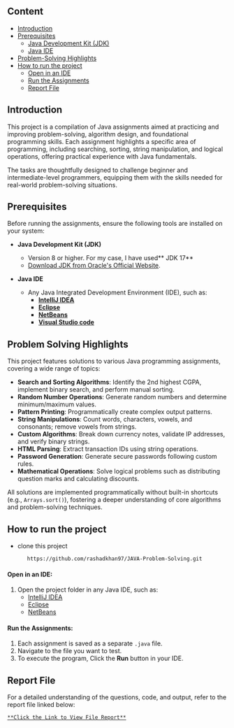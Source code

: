 ## **Content**
- [Introduction](#introduction)
- [Prerequisites](#Prerequisites)
    - [Java Development Kit (JDK)](#java-Development-Kit-(JDK))
    - [Java IDE](#Java-IDE)
- [Problem-Solving Highlights](#Problem-Solving-Highlights)
- [How to run the project](#How-to-run-the-project)
    - [Open in an IDE](#Open-in-an-IDE)
    - [Run the Assignments](#Run-the-Assignments)
  - [Report File](#Report-File)


## Introduction

This project is a compilation of Java assignments aimed at practicing and improving problem-solving, algorithm design, and foundational programming skills. Each assignment highlights a specific area of programming, including searching, sorting, string manipulation, and logical operations, offering practical experience with Java fundamentals.

The tasks are thoughtfully designed to challenge beginner and intermediate-level programmers, equipping them with the skills needed for real-world problem-solving situations.

## Prerequisites

Before running the assignments, ensure the following tools are installed on your system:

- **Java Development Kit (JDK)**  
  - Version 8 or higher. For my case, I have used** JDK 17**
  - [Download JDK from Oracle's Official Website](https://www.oracle.com/java/technologies/javase-downloads.html).  

- **Java IDE**  
  - Any Java Integrated Development Environment (IDE), such as:  
    - [**IntelliJ IDEA**](https://www.jetbrains.com/idea/)  
    - [**Eclipse**](https://www.eclipse.org/downloads/)  
    - [**NetBeans**](https://netbeans.apache.org/)
    - [**Visual Studio code**](https://code.visualstudio.com/download)

## Problem Solving Highlights 

This project features solutions to various Java programming assignments, covering a wide range of topics:  

- **Search and Sorting Algorithms**: Identify the 2nd highest CGPA, implement binary search, and perform manual sorting.  
- **Random Number Operations**: Generate random numbers and determine minimum/maximum values.  
- **Pattern Printing**: Programmatically create complex output patterns.  
- **String Manipulations**: Count words, characters, vowels, and consonants; remove vowels from strings.  
- **Custom Algorithms**: Break down currency notes, validate IP addresses, and verify binary strings.  
- **HTML Parsing**: Extract transaction IDs using string operations.  
- **Password Generation**: Generate secure passwords following custom rules.  
- **Mathematical Operations**: Solve logical problems such as distributing question marks and calculating discounts.  

All solutions are implemented programmatically without built-in shortcuts (e.g., `Arrays.sort()`), fostering a deeper understanding of core algorithms and problem-solving techniques.  

## How to run the project

- clone this project
   ```console
      https://github.com/rashadkhan97/JAVA-Problem-Solving.git
    ``` 

#### Open in an IDE:  
1. Open the project folder in any Java IDE, such as:  
   - [IntelliJ IDEA](https://www.jetbrains.com/idea/)  
   - [Eclipse](https://www.eclipse.org/downloads/)  
   - [NetBeans](https://netbeans.apache.org/)  

#### Run the Assignments:  
1. Each assignment is saved as a separate `.java` file.  
2. Navigate to the file you want to test.  
3. To execute the program, Click the **Run** button in your IDE.


## Report File  
For a detailed understanding of the questions, code, and output, refer to the report file linked below:

[```**Click the Link to View File Report**```](https://docs.google.com/document/d/1osl41Oll2yCEpo-K0dHeNj4TlBulXqjT8PdJcOs3tgs/edit?usp=sharing)  


